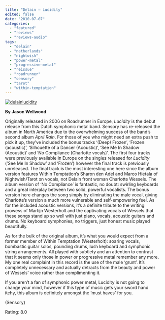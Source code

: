 ```yaml
---
title: "Delain – Lucidity"
edited: false
date: "2010-07-07"
categories:
  - "featured"
  - "reviews"
  - "reviews-audio"
tags:
  - "delain"
  - "netherlands"
  - "nightwish"
  - "power-metal"
  - "progressive-metal"
  - "reissue"
  - "roadrunner"
  - "sensory"
  - "tarot"
  - "within-temptation"
---
```


[![delainlucidity](http://www.hellbound.ca/wp-content/uploads/2010/07/delainlucidity-300x300.jpg "delainlucidity")](http://www.hellbound.ca/wp-content/uploads/2010/07/delainlucidity.jpg)

**By Jason Wellwood**

Originally released in 2006 on Roadrunner in Europe, _Lucidity_ is the debut release from this Dutch symphonic metal band. Sensory has re-released the album in North America due to the overwhelming success of the band’s second album _April Rain_. For those of you who might need an extra push to pick it up, they’ve included the bonus tracks ‘(Deep) Frozen’, ‘Frozen (acoustic)’, ‘Silhouette of a Dancer (Acoustic)’, ‘See Me In Shadow (Acoustic)’ and ‘No Compliance (Charlotte vocals)’. The first four tracks were previously available in Europe on the singles released for _Lucidity_ (‘See Me In Shadow’ and ‘Frozen’) however the final track is previously unreleased. The final track is the most interesting one here since the album version features Within Temptation’s Sharon den Adel and Marco Hietala of Nightwish/Tarot on vocals, not Delain front woman Charlotte Wessels. The album version of ‘No Compliance’ is fantastic, no doubt: swirling keyboards and a great interplay between two solid, powerful vocalists. The bonus version here changes the song simply by eliminating the male vocal, giving Charlotte’s version a much more vulnerable and self-empowering feel. As for the included acoustic versions, it’s a definite tribute to the writing prowess of Martijn Westerholt and the captivating vocals of Wessels that these songs stand up so well with just piano, vocals, acoustic guitars and drums. No keyboard symphonies, no triggers, just honest music played beautifully.

As for the bulk of the original album, it’s what you would expect from a former member of Within Temptation (Westerholt): soaring vocals, bombastic guitar solos, pounding drums, lush keyboard and symphonic string arrangements. All played with subtlety and an attention to contrast that it seems only those in power or progressive metal remember any more. My one real complaint in this record is the use of the male ‘grunt’. It’s completely unnecessary and actually detracts from the beauty and power of Wessels’ voice rather than complimenting it.

If you aren’t a fan of symphonic power metal, Lucidity is not going to change your mind, however if this type of music gets your sword hand itchy, this album is definitely amongst the ‘must haves’ for you.

(Sensory)

Rating: 8.0
